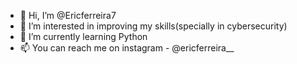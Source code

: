 - 👋 Hi, I’m @Ericferreira7
- 👀 I’m interested in improving my skills(specially in cybersecurity)
- 🌱 I’m currently learning Python
- 📫 You can reach me on instagram - @ericferreira__

<!---
Ericferreira7/Ericferreira7 is a ✨ special ✨ repository because its `README.md` (this file) appears on your GitHub profile.
You can click the Preview link to take a look at your changes.
--->
